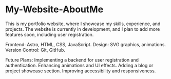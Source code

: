 # My-Website-AboutMe

This is my portfolio website, where I showcase my skills, experience, and projects. The website is currently in development, and I plan to add more features soon, including user registration.

Frontend: Astro, HTML, CSS, JavaScript.
Design: SVG graphics, animations.
Version Control: Git, GitHub.

Future Plans:
Implementing a backend for user registration and authentication.
Enhancing animations and UI effects.
Adding a blog or project showcase section.
Improving accessibility and responsiveness.
